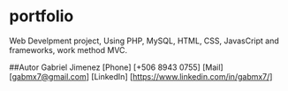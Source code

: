# portfolio

Web Develpment project, Using PHP, MySQL, HTML, CSS, JavasCript and frameworks, work method MVC.


##Autor
Gabriel Jimenez
[Phone] [+506 8943 0755]
[Mail] [gabmx7@gmail.com]
[LinkedIn] [https://www.linkedin.com/in/gabmx7/]
